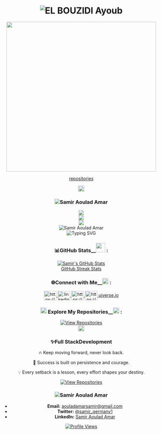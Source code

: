 
<div id="badges"  align="center">
<h1 align="center"><img src="https://readme-typing-svg.herokuapp.com?font=Fira+Code&weight=700&size=40&duration=4&pause=20&color=6D26BFFF&center=true&vCenter=true&width=482&lines=Ayoub+El+Bouzidi" alt="EL BOUZIDI Ayoub" />
<!-- move and color v0 -->
<!-- <img src="https://readme-typing-svg.herokuapp.com?font=Fira+Code&weight=700&size=40&duration=4&pause=20&color=2900FF&center=true&vCenter=true&width=482&lines=Ayoub+El+Bouzidi" alt="Typing SVG" /> -->
<!-- move and color v1 -->
<!-- <img src="https://readme-typing-svg.herokuapp.com?font=Fira+Code&weight=700&size=40&duration=3&pause=10&color=2488AB&center=true&vCenter=true&multiline=true&random=true&width=482&height=89&lines=Samir+Aoulad+Amar" alt="Typing SVG" /> -->
<!-- fix dont move  -->
<!-- <img src="https://readme-typing-svg.herokuapp.com?font=Fira+Code&weight=700&size=40&duration=1900&pause=10&color=2488AB&center=true&vCenter=true&multiline=true&repeat=false&random=true&width=482&height=89&lines=Samir+Aoulad+Amar" alt="Typing SVG" /> -->
</h1> 
</div>

<div id="header" align="center">
  <img src="https://developers.giphy.com/branch/master/static/api-512d36c09662682717108a38bbb5c57d.gif" width="480"/>
       </a>
</div>
 
<div id="badges"  align="center">
<p align="center">
    <a target="blank" href=" https://github-profile-trophy.vercel.app/?username=samir20-23&theme=onedark](https://github.com/samir20-23?tab=repositories">
       repositories
    </a>
</p>
</div>

<div id="badges"  align="center">
  <img src="https://media3.giphy.com/media/xT0BKqD9olWLpzPb2w/giphy.webp?cid=ecf05e47brr7shv4hvzp6etvbil3rv1kc0vc7loo83pmnr9q&ep=v1_gifs_related&rid=giphy.webp&ct=g" width="20">  
 <h3>
 <img src="https://readme-typing-svg.herokuapp.com?font=Fira+Code&weight=700&size=17&duration=4&pause=40&color=FFFFFF&center=true&vCenter=true&width=482&lines=Languages+and+Tools+:+" alt="Samir Aoulad Amar" /></h3>

<div align="center">
    <img src="https://skillicons.dev/icons?i=laravel,bootstrap,html,css,vscode,github,vue,figma,tailwind,git" /><br>
    <img src="https://skillicons.dev/icons?i=nodejs,javascript,angular,linux,md,react,python,npm" /><br>
    <img src="https://skillicons.dev/icons?i=php,androidstudio,kotlin,arduino,kali,mysql" /><br><img src="https://readme-typing-svg.herokuapp.com?font=Fira+Code&weight=700&size=50&duration=4&pause=20&color=9B31FE&center=true&vCenter=true&width=482&lines=..." alt="Samir Aoulad Amar" />
    <div align="center"> 
    <img src="https://readme-typing-svg.herokuapp.com?font=Fira+Code&weight=700&size=17&duration=4000&pause=1000&color=6D26BFFF&center=true&vCenter=true&width=482&lines=If+you+fail+get+up+and+try+again" alt="Typing SVG" />
</div>
</div>

 ### <h3>📊GitHub Stats__<img src="https://media2.giphy.com/media/xTiTnpYk31KxHJZdFm/200.webp?cid=ecf05e47brr7shv4hvzp6etvbil3rv1kc0vc7loo83pmnr9q&ep=v1_gifs_related&rid=200.webp&ct=g" width="30"> : </h3>  

<div align="center">
  <a target="blank" href="https://github-readme-stats.vercel.app/api?username=samir20-23&show_icons=true&theme=radical">
    <img src="https://github-readme-stats.vercel.app/api?username=samir20-23&show_icons=true&theme=radical" alt="Samir's GitHub Stats" />
  </a>
</div>

<div align="center">
  <a target="blank" href="https://github-readme-streak-stats.herokuapp.com/?user=samir20-23">
GitHub Streak Stats
  </a>
</div>

### <h3> 🌐Connect with Me__<img src="https://media3.giphy.com/media/Xgkr8kq3NPlv0s1yii/giphy.webp?cid=ecf05e47brr7shv4hvzp6etvbil3rv1kc0vc7loo83pmnr9q&ep=v1_gifs_related&rid=giphy.webp&ct=g" width="20"> : </h3>

<div align="center">
  <p align="center">
    <a target="blank" href="https://twitter.com/samir_germany1" target="blank">
      <img align="center" src="https://raw.githubusercontent.com/rahuldkjain/github-profile-readme-generator/master/src/images/icons/Social/twitter.svg" alt="https://x.com/samir_germany1" height="30" width="40" />
    </a>
    <a target="blank" href="https://www.linkedin.com/in/samir-aoulad-amar-a238a9334/" target="blank">
      <img align="center" src="https://raw.githubusercontent.com/rahuldkjain/github-profile-readme-generator/master/src/images/icons/Social/linked-in-alt.svg" alt="linkedin.com/in/samir-aoulad-amar-a238a9334/" height="30" width="40" />
    </a>
    <a target="blank" href="https://www.instagram.com/samir_devgenius/" target="blank">
      <img align="center" src="https://raw.githubusercontent.com/rahuldkjain/github-profile-readme-generator/master/src/images/icons/Social/instagram.svg" alt="https://www.instagram.com/samir_devgenius/" height="30" width="40" />
    </a>
    <a target="blank" href="https://codepen.io/germany-samir" target="blank">
      <img align="center" src="https://raw.githubusercontent.com/rahuldkjain/github-profile-readme-generator/master/src/images/icons/Social/codepen.svg" alt="https://codepen.io/germany-samir" height="30" width="40" />
    </a>
    <a target="blank" href="https://uiverse.io/profile/samir20-23" target="blank">
      uiverse.io
    </a>
  </p>
</div>
 
<div align="center" style="display:none;">
  <audio controls autoplay style="box-shadow: 0 0 114px 1px red;border-radius:70px">
    <source src="https://www.soundhelix.com/examples/mp3/SoundHelix-Song-1.mp3" type="audio/mpeg">
  </audio>
</div>

### <h3><img src="https://media0.giphy.com/media/du3J3cXyzhj75IOgvA/200.webp?cid=790b7611uow0p53gzg1mtk22a98w762tl2np03dmsai4cz5b&ep=v1_gifs_search&rid=200.webp&ct=g" width="20"> Explore My Repositories__<img src="https://media2.giphy.com/media/3o7TKt4chYAVl2nByE/giphy.webp?cid=ecf05e47kanx9422yehf11mgpdp2s5gw9wsd4dj13r4ro0ix&ep=v1_gifs_related&rid=giphy.webp&ct=g" width="20"> : </h3>

<div align="center" >
  <a target="blank" href="https://github.com/samir20-23?tab=repositories">
    <img src="https://img.shields.io/badge/View-Repositories-blue?style=for-the-badge&logo=github" alt="View Repositories" />
  </a>
</div>

<img src="https://media2.giphy.com/media/l3fQe3M67aDcDo3cs/giphy.webp?cid=ecf05e47vd0g5mne1urc1cpgas0ds7mxil8lsnfzmpypx3i4&ep=v1_gifs_related&rid=giphy.webp&ct=g" width="20">
<br/> 
<div align="center">
<h3 align="center">✨Full StackDevelopment</h3>

 🔥 Keep moving forward, never look back. 

 🚀 Success is built on persistence and courage.

 💡  Every setback is a lesson, every effort shapes your destiny.

 </div>
<div align="center" >
  <a target="blank" href="https://samir20-23.github.io/App_Bio/resources/views/google.com/main.html">
    <img src="https://img.shields.io/badge/View-website-blue?style=for-the-badge" alt="View Repositories" />
  </a>
</div>

### <h3><img src="https://readme-typing-svg.herokuapp.com?font=Fira+Code&weight=700&size=17&duration=4&pause=40&color=FFFFFF&center=true&vCenter=true&width=482&lines=📫+How+to+Reach+Me__+:+" alt="Samir Aoulad Amar" />
   </h3>
 
- **Email:** [aouladamarsamir@gmail.com](mailto:aouladamarsamir@gmail.com)
- **Twitter:** [@samir_germany1](https://twitter.com/samir_germany1)
- **LinkedIn:** [Samir Aoulad Amar](https://www.linkedin.com/in/samir-aoulad-amar-a238a9334/)

<div align="center">
  <a target="blank" href="https://samir20-23.github.io/App_Bio/resources/views/google.com/main.html">
  <img src="https://komarev.com/ghpvc/?username=samir20-23&label=Profile%20views&color=0e75b6&style=flat" alt="Profile Views" />
  </a>
</div>

<!-- 
<div id="badges"  align="center">
<h1>
<a href="https://git.io/typing-svg"><img src="https://readme-typing-svg.herokuapp.com?font=Fira+Code&weight=700&size=17&duration=4000&pause=9000&color=F70097&center=true&vCenter=true&width=482&lines=Dina+Dehbi" alt="Typing SVG" /></a>
</h1>
</div>
<div id="header" align="center">
  <img src="https://developers.giphy.com/branch/master/static/api-512d36c09662682717108a38bbb5c57d.gif" width="480"/>
       </a>
</div>
 
<div id="badges"  align="center">
<p align="center">
    <a href=" https://github-profile-trophy.vercel.app/?username=dinadehbi&theme=onedark](https://github.com/dinadehbi?tab=repositories">
       repositories
    </a>
</p>
</div>

<div id="badges"  align="center">  
 <h3>
 <a href="https://git.io/typing-svg"><img src="https://readme-typing-svg.herokuapp.com?font=Fira+Code&weight=700&size=17&duration=4&pause=40&color=FFFFFF&center=true&vCenter=true&width=482&lines=Languages+and+Tools+:+" alt="Typing SVG" /></a></h3>
 
<div align="center">
    <img src="https://skillicons.dev/icons?i=laravel,bootstrap,html,css,vscode,github,vue,figma,tailwind,git" /><br>
    <img src="https://skillicons.dev/icons?i=nodejs,javascript,angular,linux,md,react,python,npm" /><br>
    <img src="https://skillicons.dev/icons?i=php,androidstudio,kotlin,mysql" /><br><img src="https://readme-typing-svg.herokuapp.com?font=Fira+Code&weight=700&size=50&duration=4&pause=20&color=F70097&center=true&vCenter=true&width=482&lines=..." alt="Samir Aoulad Amar" />
    <div align="center"> 
</div>
</div>
<div id="badges"  align="center">

[![Typing SVG](https://readme-typing-svg.herokuapp.com?font=Fira+Code&weight=700&size=17&pause=1000&color=F70097&width=482&lines=If+you+fall%2C+fix+your+crown%F0%9F%91%91+and+rise+again+%E2%9C%A8)](https://git.io/typing-svg)

  </div>
  
 ### <h3>📊GitHub Stats__<img src="https://media2.giphy.com/media/xTiTnpYk31KxHJZdFm/200.webp?cid=ecf05e47brr7shv4hvzp6etvbil3rv1kc0vc7loo83pmnr9q&ep=v1_gifs_related&rid=200.webp&ct=g" width="30"> : </h3>  

<div align="center">
  <a href="https://github-readme-stats.vercel.app/api?username=dinadehbi&show_icons=true&theme=radical">
    <img src="https://github-readme-stats.vercel.app/api?username=dinadehbi&show_icons=true&theme=radical" alt="dinadehbi's GitHub Stats" />
  </a>
</div>

<div align="center">
  <a href="https://github-readme-streak-stats.herokuapp.com/?user=dinadehbi">
GitHub Streak Stats
  </a>
</div>

### <h3> 🌐Connect with Me__<img src="https://media3.giphy.com/media/Xgkr8kq3NPlv0s1yii/giphy.webp?cid=ecf05e47brr7shv4hvzp6etvbil3rv1kc0vc7loo83pmnr9q&ep=v1_gifs_related&rid=giphy.webp&ct=g" width="20"> : </h3>

<div align="center">
  <p align="center">
    <a href=" " target="blank">
      <img align="center" src="https://raw.githubusercontent.com/rahuldkjain/github-profile-readme-generator/master/src/images/icons/Social/twitter.svg" alt=" " height="30" width="40" />
    </a>
    <a href=" " target="blank">
      <img align="center" src="https://raw.githubusercontent.com/rahuldkjain/github-profile-readme-generator/master/src/images/icons/Social/linked-in-alt.svg" alt=" " height="30" width="40" />
    </a>
    <a href=" " target="blank">
      <img align="center" src="https://raw.githubusercontent.com/rahuldkjain/github-profile-readme-generator/master/src/images/icons/Social/instagram.svg" alt=" " height="30" width="40" />
    </a>
    <a href=" " target="blank">
      <img align="center" src="https://raw.githubusercontent.com/rahuldkjain/github-profile-readme-generator/master/src/images/icons/Social/codepen.svg" alt=" " height="30" width="40" />
    </a> 
  </p>
</div>
 
 

### <h3><img src="https://media0.giphy.com/media/du3J3cXyzhj75IOgvA/200.webp?cid=790b7611uow0p53gzg1mtk22a98w762tl2np03dmsai4cz5b&ep=v1_gifs_search&rid=200.webp&ct=g" width="20"> Explore My Repositories__<img src="https://media2.giphy.com/media/3o7TKt4chYAVl2nByE/giphy.webp?cid=ecf05e47kanx9422yehf11mgpdp2s5gw9wsd4dj13r4ro0ix&ep=v1_gifs_related&rid=giphy.webp&ct=g" width="20"> : </h3>

<div align="center" >
  <a href="https://samir20-23.github.io/App_Bio/resources/views/google.com/main.html">
    <img src="https://img.shields.io/badge/View-website-blue?style=for-the-badge" alt="View Repositories" />
  </a>
</div>

### <h3> 📫 How to Reach Me__<img src="https://media2.giphy.com/media/l3fQe3M67aDcDo3cs/giphy.webp?cid=ecf05e47vd0g5mne1urc1cpgas0ds7mxil8lsnfzmpypx3i4&ep=v1_gifs_related&rid=giphy.webp&ct=g" width="20"> : </h3>
 
- **Email:** [@gmail.com](mailto:@gmail.com)
- **Twitter:** [@Twitter](https://twitter.com)
- **LinkedIn:** [@LinkedIn](https://www.linkedin.com/)

<div align="center">
  <img src="https://komarev.com/ghpvc/?username=dinadehbi&label=Profile%20views&color=0e75b6&style=flat" alt="Profile Views" />
</div>

 
 -->
